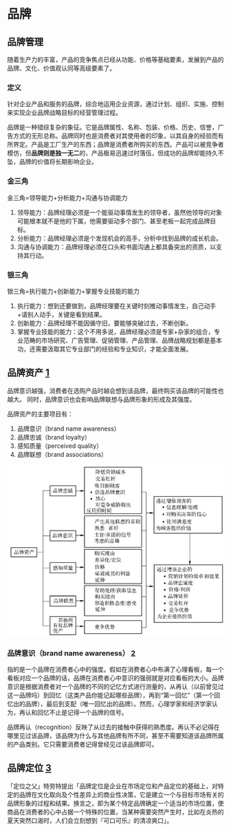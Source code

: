 # 品牌

## 品牌管理

随着生产力的丰富，产品的竞争焦点已经从功能、价格等基础要素，发展到产品的品牌、文化、价值观认同等高级要素了。

### 定义

针对企业产品和服务的品牌，综合地运用企业资源，通过计划、组织、实施、控制来实现企业品牌战略目标的经营管理过程。

品牌是一种错综复杂的象征。它是品牌属性、名称、包装、价格、历史、信誉，广告方式的无形总称。品牌同时也是消费者对其使用者的印象，以其自身的经验而有所界定。产品是工厂生产的东西；品牌是消费者所购买的东西。产品可以被竞争者模仿，但**品牌则是独一无二**的，产品极易迅速过时落伍，但成功的品牌却能持久不坠，品牌的价值将长期影响企业。

### 金三角

金三角=领导能力+分析能力+沟通与协调能力

1. 领导能力：品牌经理必须是一个能驱动事情发生的领导者，虽然他领导的对象可能根本就不是他的下属，他需要驱动多个部门、甚至老板一起完成品牌目标。
2. 分析能力：品牌经理必须是个发现机会的高手，分析中找到品牌的成长机会。
3. 沟通与协调能力：品牌经理必须在口头和书面沟通上都具备突出的资质，以支持其行动。

### 银三角

银三角=执行能力+创新能力+掌握专业技能的能力

1. 执行能力：想到还要做到，品牌经理要在关键时刻推动事情发生，自己动手+请别人动手，关键是看到结果。
2. 创新能力：品牌经理不能因循守旧，要能够突破过去，不断创新。
3. 掌握专业技能的能力：这个不用多说，品牌经理必须是专家+杂家的组合，专业范畴的市场研究、广告管理、促销管理、产品管理、品牌战略规划都是基本功，还需要汲取其它专业部门的经验和专业知识，才能全面发展。

## 品牌资产 [1]

品牌意识越强，消费者在选购产品时越会想到该品牌，最终购买该品牌的可能性也越大。 同时，品牌意识也会影响品牌联想与品牌形象的形成及其强度。

品牌资产的主要项目有：

1. 品牌意识（brand name awareness）
1. 品牌忠诚（brand loyalty）
1. 感知质量（perceived quality）
1. 品牌联想（brand associations）

![品牌资产](../img/brand_asset.jpg)

### 品牌意识（brand name awareness） [2]

指的是一个品牌在消费者心中的强度。假如在消费者心中布满了心理看板，每一个看板对应一个品牌的话，品牌在消费者心中意识的强弱就是对应看板的大小。品牌意识是根据消费者对一个品牌的不同的记忆方式进行测量的，从再认（以前曾见过这一品牌吗）到回忆（这类产品你能记起哪些品牌），再到“第一回忆”（第一个回忆出的品牌），最后到支配（唯一回忆出的品牌）。然而，心理学家和经济学家认为，再认和回忆不止是记得一个品牌的信号。

品牌再认（recognition）反映了从过去的接触中获得的熟悉度。再认不必记得在哪里见过该品牌，该品牌为什么与其他品牌有所不同，甚至不需要知道该品牌所属的产品类别。它只需要消费者记得曾经见过该品牌即可。

## 品牌定位 [3]

「定位之父」特劳特提出「品牌定位是企业在市场定位和产品定位的基础上，对特定的品牌在文化取向及个性差异上的商业性决策，它是建立一个与目标市场有关的品牌形象的过程和结果。换言之，即为某个特定品牌确定一个适当的市场位置，使商品在消费者的心中占据一个特殊的位置，当某种需要突然产生时，比如在炎热的夏天突然口渴时，人们会立刻想到『可口可乐』的清凉爽口」。


[1]: http://reader.epubee.com/books/mobile/e2/e22be26cde02a62274cac6fa3d3c6fb5/text00006.html?fromPre=last
[2]: http://reader.epubee.com/books/mobile/e2/e22be26cde02a62274cac6fa3d3c6fb5/text00007.html
[3]: https://www.zhihu.com/pub/reader/119980992/chapter/1284104652725256192
